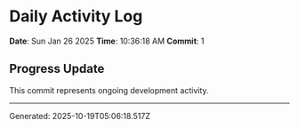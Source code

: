 # Daily Activity Log

**Date**: Sun Jan 26 2025
**Time**: 10:36:18 AM
**Commit**: 1

## Progress Update

This commit represents ongoing development activity.

---
Generated: 2025-10-19T05:06:18.517Z
